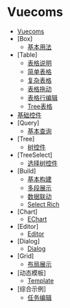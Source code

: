 Vuecoms
==========

* [Vuecoms](../README.md)
* [Box]
  * [基本用法](box1.md)
* [Table]
  * [表格说明](table0.md)
  * [简单表格](table1.md)
  * [复杂表格](table2.md)
  * [表格拖动](table3.md)
  * [表格行编辑](table4.md)
  * [Tree表格](table5.md)
* [基础控件](fields.md)
* [Query]
   * [基本查询](query1.md)
* [Tree]
  * [树控件](tree1.md)
* [TreeSelect]
  * [选择树控件](treeselect.md)
* [Build]
  * [基本构建](build1.md)
  * [多段展示](build2.md)
  * [数据联动](build3.md)
  * [Select Rich](build4.md)
* [Chart]
  * [EChart](chart.md)
* [Editor]
  * [Editor](editor.md)
* [Dialog]
  * [Dialog](dialog.md)
* [Grid]
   * [布局展示](grid.md)
* [动态模板]
  * [Template](template.md)
* [综合示例]
  * [任务编辑](research_edit.md)

